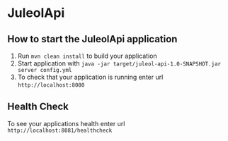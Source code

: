 # JuleolApi

How to start the JuleolApi application
---

1. Run `mvn clean install` to build your application
1. Start application with `java -jar target/juleol-api-1.0-SNAPSHOT.jar server config.yml`
1. To check that your application is running enter url `http://localhost:8080`

Health Check
---

To see your applications health enter url `http://localhost:8081/healthcheck`
